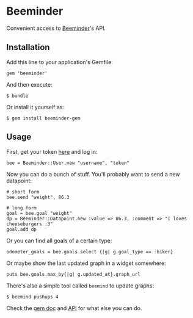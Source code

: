 # Beeminder

Convenient access to [Beeminder](http://www.beeminder.com)'s API.

## Installation

Add this line to your application's Gemfile:

    gem 'beeminder'

And then execute:

    $ bundle

Or install it yourself as:

    $ gem install beeminder-gem

## Usage

First, get your token [here](https://www.beeminder.com/api/v1/auth_token.json) and log in:

    bee = Beeminder::User.new "username", "token"

Now you can do a bunch of stuff. You'll probably want to send a new datapoint:

    # short form
    bee.send "weight", 86.3

    # long form
    goal = bee.goal "weight"
    dp = Beeminder::Datapoint.new :value => 86.3, :comment => "I loves cheeseburgers :3"
    goal.add dp

Or you can find all goals of a certain type:

    odometer_goals = bee.goals.select {|g| g.goal_type == :biker}

Or maybe show the last updated graph in a widget somewhere:

    puts bee.goals.max_by{|g| g.updated_at}.graph_url

There's also a simple tool called `beemind` to update graphs:

    $ beemind pushups 4

Check the [gem doc](http://rubydoc.info/github/beeminder/beeminder-gem/master/frames) and [API](https://www.beeminder.com/api-docs) for what else you can do.
